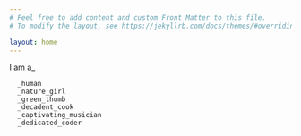 ```yaml
---
# Feel free to add content and custom Front Matter to this file.
# To modify the layout, see https://jekyllrb.com/docs/themes/#overriding-theme-defaults

layout: home
---
```


I am a\_

      _human
      _nature_girl
      _green_thumb
      _decadent_cook
      _captivating_musician
      _dedicated_coder
